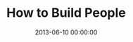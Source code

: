 ---
layout: series
series: "How to Build People"
permalink: "/how-to-build-people/"
title: How to Build People
date: 2013-06-10 00:00:00
endDate: 2013-07-07 00:00:00
description: "God designed each of us to be pretty great. And His biggest tool for building the best versions of ourselves? Other people. Over the next four weeks, hear from expert people-builders as they share how God uses them to make others great."
src: "http://s3.amazonaws.com/crossroads-media/images/legacy/content/190x110_HowToBuildPeople.jpg"
---